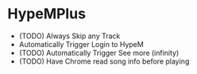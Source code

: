 HypeMPlus
=========
- (TODO) Always Skip any Track
- Automatically Trigger Login to HypeM
- (TODO) Automatically Trigger See more (infinity)
- (TODO) Have Chrome read song info before playing
